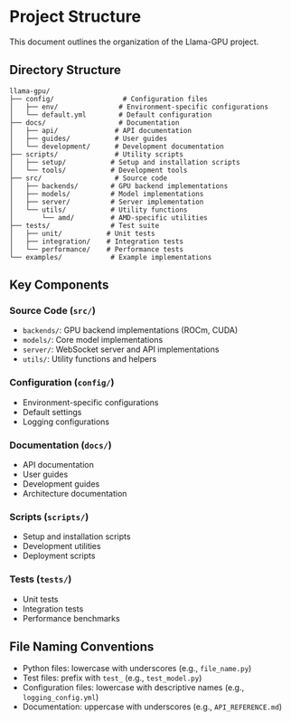 # Project Structure

This document outlines the organization of the Llama-GPU project.

## Directory Structure

```plaintext
llama-gpu/
├── config/                 # Configuration files
│   ├── env/               # Environment-specific configurations
│   └── default.yml        # Default configuration
├── docs/                  # Documentation
│   ├── api/              # API documentation
│   ├── guides/           # User guides
│   └── development/      # Development documentation
├── scripts/              # Utility scripts
│   ├── setup/           # Setup and installation scripts
│   └── tools/           # Development tools
├── src/                  # Source code
│   ├── backends/        # GPU backend implementations
│   ├── models/          # Model implementations
│   ├── server/          # Server implementation
│   └── utils/           # Utility functions
│       └── amd/         # AMD-specific utilities
├── tests/               # Test suite
│   ├── unit/           # Unit tests
│   ├── integration/    # Integration tests
│   └── performance/    # Performance tests
└── examples/            # Example implementations
```

## Key Components

### Source Code (`src/`)

- `backends/`: GPU backend implementations (ROCm, CUDA)
- `models/`: Core model implementations
- `server/`: WebSocket server and API implementations
- `utils/`: Utility functions and helpers

### Configuration (`config/`)

- Environment-specific configurations
- Default settings
- Logging configurations

### Documentation (`docs/`)

- API documentation
- User guides
- Development guides
- Architecture documentation

### Scripts (`scripts/`)

- Setup and installation scripts
- Development utilities
- Deployment scripts

### Tests (`tests/`)

- Unit tests
- Integration tests
- Performance benchmarks

## File Naming Conventions

- Python files: lowercase with underscores (e.g., `file_name.py`)
- Test files: prefix with `test_` (e.g., `test_model.py`)
- Configuration files: lowercase with descriptive names (e.g., `logging_config.yml`)
- Documentation: uppercase with underscores (e.g., `API_REFERENCE.md`)
